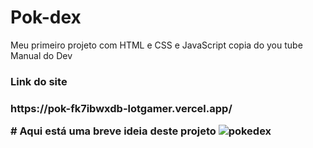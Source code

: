 # Pok-dex
Meu primeiro projeto com HTML e CSS e JavaScript copia do you tube  Manual do Dev

<H3>Link do site<H3>
<p>https://pok-fk7ibwxdb-lotgamer.vercel.app/</p>
# Aqui está uma breve ideia deste projeto
<img src="./images/2eca526c-2648-4428-ba54-a3746bf3f6f2.jpeg" alt="pokedex" class="pokedex"
